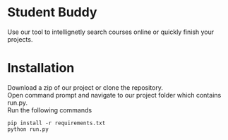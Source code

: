 # Student Buddy
Use our tool to intellignetly search courses online or quickly finish your projects.

# Installation

Download a zip of our project or clone the repository. <br />
Open command prompt and navigate to our project folder which contains run.py. <br />
Run the following commands
```
pip install -r requirements.txt
python run.py
```

